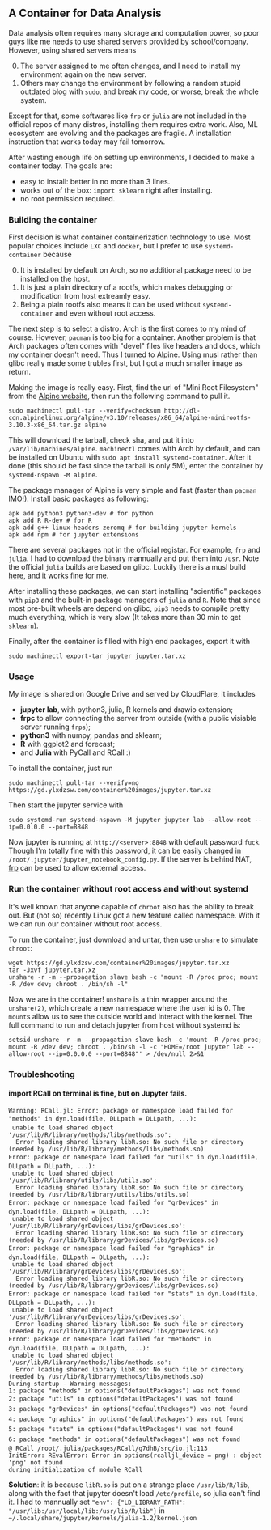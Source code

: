 ## A Container for Data Analysis

Data analysis often requires many storage and computation power, so poor guys like me needs to use shared servers
provided by school/company. However, using shared servers means

0. The server assigned to me often changes, and I need to install my environment again on the new server.
0. Others may change the environment by following a random stupid outdated blog with `sudo`, and break my code, or
   worse, break the whole system.

Except for that, some softwares like `frp` or `julia` are not included in the official repos of many distros, installing
them requires extra work. Also, ML ecosystem are evolving and the packages are fragile. A installation instruction that
works today may fail tomorrow.

After wasting enough life on setting up environments, I decided to make a container today. The goals are:

- easy to install: better in no more than 3 lines.
- works out of the box: `import sklearn` right after installing.
- no root permission required.

### Building the container

First decision is what container containerization technology to use. Most popular choices include `LXC` and `docker`,
but I prefer to use `systemd-container` because

0. It is installed by default on Arch, so no additional package need to be installed on the host.
0. It is just a plain directory of a rootfs, which makes debugging or modification from host extreamly easy.
0. Being a plain rootfs also means it can be used without `systemd-container` and even without root access.

The next step is to select a distro. Arch is the first comes to my mind of course. However, `pacman` is too big for a
container. Another problem is that Arch packages often comes with "devel" files like headers and docs, which my
container doesn't need. Thus I turned to Alpine. Using musl rather than glibc really made some trubles first, but I got
a much smaller image as return.

Making the image is really easy. First, find the url of "Mini Root Filesystem" from the
[Alpine website](https://alpinelinux.org/downloads/), then run the following command to pull it.

```
sudo machinectl pull-tar --verify=checksum http://dl-cdn.alpinelinux.org/alpine/v3.10/releases/x86_64/alpine-minirootfs-3.10.3-x86_64.tar.gz alpine
```

This will download the tarball, check sha, and put it into `/var/lib/machines/alpine`. `machinectl` comes with Arch by
default, and can be installed on Ubuntu with `sudo apt install systemd-container`. After it done (this should be fast
since the tarball is only 5M), enter the container by `systemd-nspawn -M alpine`.

The package manager of Alpine is very simple and fast (faster than `pacman` IMO!). Install basic packages as following:

```
apk add python3 python3-dev # for python
apk add R R-dev # for R
apk add g++ linux-headers zeromq # for building jupyter kernels
apk add npm # for jupyter extensions
```

There are several packages not in the official registar. For example, `frp` and `julia`. I had to download the binary
mannually and put them into `/usr`. Note the official `julia` builds are based on glibc. Luckily there is a musl
build [here](github.com/fredrikekre/julia-alpine), and it works fine for me.

After installing these packages, we can start installing "scientific" packages with `pip3` and the built-in package
managers of `julia` and `R`. Note that since most pre-built wheels are depend on glibc, `pip3` needs to compile pretty
much everything, which is very slow (It takes more than 30 min to get `sklearn`).

Finally, after the container is filled with high end packages, export it with

```
sudo machinectl export-tar jupyter jupyter.tar.xz
```

### Usage

My image is shared on Google Drive and served by CloudFlare, it includes

- **jupyter lab**, with python3, julia, R kernels and drawio extension;
- **frpc** to allow connecting the server from outside (with a public visiable server running `frps`);
- **python3** with numpy, pandas and sklearn;
- **R** with ggplot2 and forecast;
- and **Julia** with PyCall and RCall :)

To install the container, just run

```
sudo machinectl pull-tar --verify=no https://gd.ylxdzsw.com/container%20images/jupyter.tar.xz
```

Then start the jupyter service with

```
sudo systemd-run systemd-nspawn -M jupyter jupyter lab --allow-root --ip=0.0.0.0 --port=8848
```

Now jupyter is running at `http://<server>:8848` with default password `fuck`. Though I'm totally fine with this
password, it can be easily changed in `/root/.jupyter/jupyter_notebook_config.py`. If the server is behind NAT,
[frp](https://github.com/fatedier/frp) can be used to allow external access.

### Run the container without root access and without systemd

It's well known that anyone capable of `chroot` also has the ability to break out. But (not so) recently Linux got a new
feature called namespace. With it we can run our container without root access.

To run the container, just download and untar, then use `unshare` to simulate `chroot`:

```
wget https://gd.ylxdzsw.com/container%20images/jupyter.tar.xz
tar -Jxvf jupyter.tar.xz
unshare -r -m --propagation slave bash -c "mount -R /proc proc; mount -R /dev dev; chroot . /bin/sh -l"
```

Now we are in the container! `unshare` is a thin wrapper around the `unshare(2)`, which create a new namespace where the
user id is 0. The `mount`s allow us to see the outside world and interact with the kernel. The full command to run and
detach jupyter from host without systemd is:

```
setsid unshare -r -m --propagation slave bash -c 'mount -R /proc proc; mount -R /dev dev; chroot . /bin/sh -l -c "HOME=/root jupyter lab --allow-root --ip=0.0.0.0 --port=8848"' > /dev/null 2>&1
```

<!--https://wiki.archlinux.org/index.php/Chroot#Using_chroot-->

### Troubleshooting

#### import RCall on terminal is fine, but on Jupyter fails. 

```
Warning: RCall.jl: Error: package or namespace load failed for "methods" in dyn.load(file, DLLpath = DLLpath, ...):
 unable to load shared object '/usr/lib/R/library/methods/libs/methods.so':
  Error loading shared library libR.so: No such file or directory (needed by /usr/lib/R/library/methods/libs/methods.so)
Error: package or namespace load failed for "utils" in dyn.load(file, DLLpath = DLLpath, ...):
 unable to load shared object '/usr/lib/R/library/utils/libs/utils.so':
  Error loading shared library libR.so: No such file or directory (needed by /usr/lib/R/library/utils/libs/utils.so)
Error: package or namespace load failed for "grDevices" in dyn.load(file, DLLpath = DLLpath, ...):
 unable to load shared object '/usr/lib/R/library/grDevices/libs/grDevices.so':
  Error loading shared library libR.so: No such file or directory (needed by /usr/lib/R/library/grDevices/libs/grDevices.so)
Error: package or namespace load failed for "graphics" in dyn.load(file, DLLpath = DLLpath, ...):
 unable to load shared object '/usr/lib/R/library/grDevices/libs/grDevices.so':
  Error loading shared library libR.so: No such file or directory (needed by /usr/lib/R/library/grDevices/libs/grDevices.so)
Error: package or namespace load failed for "stats" in dyn.load(file, DLLpath = DLLpath, ...):
 unable to load shared object '/usr/lib/R/library/grDevices/libs/grDevices.so':
  Error loading shared library libR.so: No such file or directory (needed by /usr/lib/R/library/grDevices/libs/grDevices.so)
Error: package or namespace load failed for "methods" in dyn.load(file, DLLpath = DLLpath, ...):
 unable to load shared object '/usr/lib/R/library/methods/libs/methods.so':
  Error loading shared library libR.so: No such file or directory (needed by /usr/lib/R/library/methods/libs/methods.so)
During startup - Warning messages:
1: package "methods" in options("defaultPackages") was not found 
2: package "utils" in options("defaultPackages") was not found 
3: package "grDevices" in options("defaultPackages") was not found 
4: package "graphics" in options("defaultPackages") was not found 
5: package "stats" in options("defaultPackages") was not found 
6: package "methods" in options("defaultPackages") was not found 
@ RCall /root/.julia/packages/RCall/g7dhB/src/io.jl:113
InitError: REvalError: Error in options(rcalljl_device = png) : object 'png' not found
during initialization of module RCall
```

**Solution**: it is because `libR.so` is put on a strange place `/usr/lib/R/lib`, along with the fact that jupyter doesn't
load `/etc/profile`, so julia can't find it. I had to mannually set `"env": {"LD_LIBRARY_PATH": "/usr/lib:/usr/local/lib:/usr/lib/R/lib"}`
in `~/.local/share/jupyter/kernels/julia-1.2/kernel.json`
